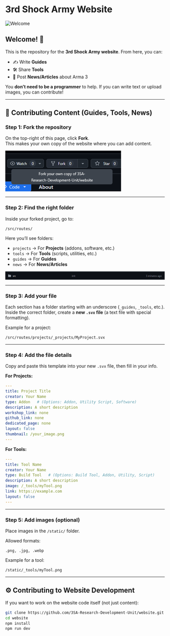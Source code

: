 # 3rd Shock Army Website  
![Welcome](https://github.com/user-attachments/assets/b2d5f327-721e-4036-bdff-c93bea2285d4)

## Welcome! 👋

This is the repository for the **3rd Shock Army website**. From here, you can:  
- ✍️ Write **Guides**  
- 🛠️ Share **Tools**  
- 📰 Post **News/Articles** about Arma 3  

You **don’t need to be a programmer** to help. If you can write text or upload images, you can contribute!  

---

## 🔰 Contributing Content (Guides, Tools, News)

### Step 1: Fork the repository  
On the top-right of this page, click **Fork**.  
This makes your own copy of the website where you can add content.  

![Fork example](_readme/image.png)

---

### Step 2: Find the right folder  
Inside your forked project, go to:  

```
/src/routes/
```

Here you’ll see folders:  
- `projects` → For **Projects** (addons, software, etc.)  
- `tools` → For **Tools** (scripts, utilities, etc.)  
- `guides` → For **Guides**  
- `news` → For **News/Articles**  

![Folder example](_readme/src.png)

---

### Step 3: Add your file  
Each section has a folder starting with an underscore (`_guides`, `_tools`, etc.).  
Inside the correct folder, create a **new `.svx` file** (a text file with special formatting).  

Example for a project:  
```
/src/routes/projects/_projects/MyProject.svx
```

---

### Step 4: Add the file details  
Copy and paste this template into your new `.svx` file, then fill in your info.  

**For Projects:**  
```yaml
---
title: Project Title
creator: Your Name
type: Addon   # (Options: Addon, Utility Script, Software)
description: A short description
workshop_link: none
github_link: none
dedicated_page: none
layout: false
thumbnail: /your_image.png
---
```

**For Tools:**  
```yaml
---
title: Tool Name
creator: Your Name
type: Build Tool   # (Options: Build Tool, Addon, Utility, Script)
description: A short description
image: /_tools/myTool.png
link: https://example.com
layout: false
---
```

---

### Step 5: Add images (optional)  
Place images in the `/static/` folder.  

Allowed formats:  
```
.png, .jpg, .webp
```

Example for a tool:  
```
/static/_tools/myTool.png
```

---

## ⚙️ Contributing to Website Development  

If you want to work on the website code itself (not just content):  

```sh
git clone https://github.com/3SA-Research-Development-Unit/website.git
cd website
npm install
npm run dev
```
